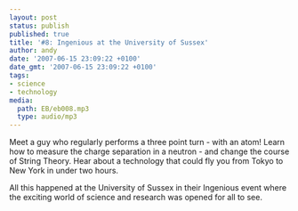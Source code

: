 ```yaml
---
layout: post
status: publish
published: true
title: '#8: Ingenious at the University of Sussex'
author: andy
date: '2007-06-15 23:09:22 +0100'
date_gmt: '2007-06-15 23:09:22 +0100'
tags:
- science
- technology
media:
  path: EB/eb008.mp3
  type: audio/mp3
---
```

Meet a guy who regularly performs a three point turn - with an atom! Learn how 
to measure the charge separation in a neutron - and change the course of String 
Theory. Hear about a technology that could fly you from Tokyo to New York in 
under two hours.

All this happened at the University of Sussex in their Ingenious event where 
the exciting world of science and research was opened for all to see.
